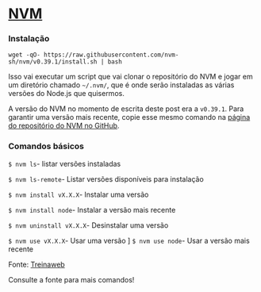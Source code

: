 # [NVM](https://github.com/nvm-sh/nvm "Repositorio do NVM no Github")

### Instalação

`wget -qO- https://raw.githubusercontent.com/nvm-sh/nvm/v0.39.1/install.sh | bash`

Isso vai executar um script que vai clonar o repositório do NVM e jogar em um diretório chamado `~/.nvm/`, que é onde serão instaladas as várias versões do Node.js que quisermos.

A versão do NVM no momento de escrita deste post era a `v0.39.1`. Para garantir uma versão mais recente, copie esse mesmo comando na [página do repositório do NVM no GitHub](https://github.com/nvm-sh/nvm).

### Comandos básicos

`$ nvm ls`- listar versões instaladas

`$ nvm ls-remote`- Listar versões disponíveis para instalação

`$ nvm install vX.X.X`- Instalar uma versão

`$ nvm install node`- Instalar a versão mais recente

`$ nvm uninstall vX.X.X`- Desinstalar uma versão

`$ nvm use vX.X.X`- Usar uma versão
]
`$ nvm use node`- Usar a versão mais recente

Fonte: [Treinaweb](https://www.treinaweb.com.br/blog/instalando-e-gerenciando-varias-versoes-do-node-js-com-nvm)

Consulte a fonte para mais comandos!